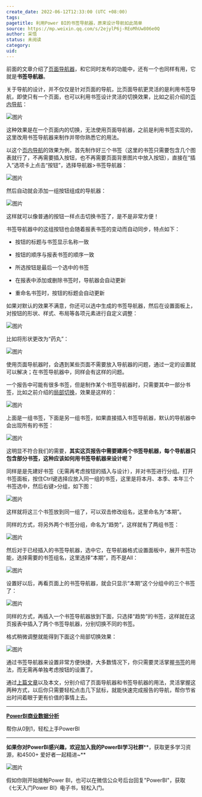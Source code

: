 ```yaml
---
create_date: 2022-06-12T12:33:00 (UTC +08:00)
tags: 
pagetitle: 利用Power BI的书签导航器，原来设计导航如此简单
source: https://mp.weixin.qq.com/s/2ejylP6j-REoMhUw806e0Q
author: 采悟
status: 未阅读
category: 
uid: 
---
```


前面的文章介绍了[页面导航器](http://mp.weixin.qq.com/s?__biz=MzA4MzQwMjY4MA==&mid=2484080516&idx=1&sn=0290f2762815188f0b96e03f3f25fe7b&chksm=8e13a553b9642c45ecf32e51e95720e7f82a4ec9691bc00b6aaee95f12fd30e312557f5ce381&scene=21#wechat_redirect)，和它同时发布的功能中，还有一个也同样有用，它就是**书签导航器**。

关于导航的设计，并不仅仅是针对页面的导航，比页面导航更灵活的是利用书签导航，即使只有一个页面，也可以利用书签设计灵活的切换效果，比如之前介绍的[页内导航](http://mp.weixin.qq.com/s?__biz=MzA4MzQwMjY4MA==&mid=2484080023&idx=1&sn=001ead7e1723917c204db70d6f198425&chksm=8e13a740b9642e5620efbd3bfecfc47c3b33062715dc6d5e48f033010fb815a07ee090c8fb52&scene=21#wechat_redirect)：

![图片](https://mmbiz.qpic.cn/mmbiz_gif/aHEbZtANQJO1AEySOiakLF2kY7eb1kUw2dk7iagThG1NwU65N3uiaCvqlzwXoCJ6oSWlibPOuuabqJ2X49O9TDeIPQ/640?wx_fmt=gif&wxfrom=5&wx_lazy=1)

这种效果是在一个页面内的切换，无法使用页面导航器，之前是利用书签实现的，这里改用书签导航器来制作并带你熟悉它的用法。

以这个[页内导航](http://mp.weixin.qq.com/s?__biz=MzA4MzQwMjY4MA==&mid=2484080023&idx=1&sn=001ead7e1723917c204db70d6f198425&chksm=8e13a740b9642e5620efbd3bfecfc47c3b33062715dc6d5e48f033010fb815a07ee090c8fb52&scene=21#wechat_redirect)的效果为例，首先制作好三个书签（这里的书签只需要包含几个图表就行了，不再需要插入按钮，也不再需要页面背景图片中放入按钮），直接在“插入”选项卡上点击“按钮”，选择导航器>书签导航器：

![图片](https://mmbiz.qpic.cn/mmbiz_png/aHEbZtANQJNRcrakssTXuLhicuxOb5m24EGsVl3OCAem7lFTLKIQv8xnRdeTiaPJYTb1qoA4ZzFLp6SIXyolWP4A/640?wx_fmt=png&wxfrom=5&wx_lazy=1&wx_co=1)

然后自动就会添加一组按钮组成的导航器：

![图片](https://mmbiz.qpic.cn/mmbiz_png/aHEbZtANQJNRcrakssTXuLhicuxOb5m24zx0zqmEMNaItmnxqwmdolXoWayP8k1jPybBuuwvbSlMXrWrXtVDhAw/640?wx_fmt=png&wxfrom=5&wx_lazy=1&wx_co=1)

这样就可以像普通的按钮一样点击切换书签了，是不是非常方便！

书签导航器中的这组按钮也会随着报表书签的变动而自动同步，特点如下：

-   按钮的标题与书签显示名称一致
    
-   按钮的顺序与报表书签的顺序一致
    
-   所选按钮是最后一个选中的书签
    
-   在报表中添加或删除书签时，导航器会自动更新
    
-   重命名书签时，按钮的标题会自动更新
    

如果对默认的效果不满意，你还可以选中生成的书签导航器，然后在设置面板上，对按钮的形状、样式、布局等各项元素进行自定义调整：

![图片](https://mmbiz.qpic.cn/mmbiz_png/aHEbZtANQJNRcrakssTXuLhicuxOb5m240Nemh83xBVcUc5e6WuRTTUPkhvYHY12wpvMlzC25RRGnaC3SbumxGQ/640?wx_fmt=png&wxfrom=5&wx_lazy=1&wx_co=1)

比如将形状更改为“药丸”：  

![图片](https://mmbiz.qpic.cn/mmbiz_png/aHEbZtANQJNRcrakssTXuLhicuxOb5m24QUqEc2GUZcFgK6WfSujYBicG5ZU7MPZMY3DaG6vQ0pCaDiaG9ocRUoUA/640?wx_fmt=png&wxfrom=5&wx_lazy=1&wx_co=1)

使用页面导航器时，会遇到某些页面不需要放入导航器的问题，通过一定的设置就可以解决；在书签导航器中，同样会有这样的问题。

一个报告中可能有很多书签，但是制作某个书签导航器时，只需要其中一部分书签，比如之前介绍的[局部切换](http://mp.weixin.qq.com/s?__biz=MzA4MzQwMjY4MA==&mid=2484080041&idx=1&sn=1e9699099902ed7dded7c60f65661585&chksm=8e13a77eb9642e68c3922d958fe66c52f3ba0f1a35954fbef7309c0ee4b33801ca7eb53ab54c&scene=21#wechat_redirect)，效果是这样的：

![图片](https://mmbiz.qpic.cn/mmbiz_gif/aHEbZtANQJMOw9BKOEkR7xE1eRLoPOibBMtHJnOTsht13vTIHVHRXj4Kg26QDqwoibGwpbTl3CNIRtJPy8Yx6XhQ/640?wx_fmt=gif&wxfrom=5&wx_lazy=1)

上面是一组书签，下面是另一组书签，如果直接插入书签导航器，默认的导航器中会出现所有的书签：

![图片](https://mmbiz.qpic.cn/mmbiz_png/aHEbZtANQJNRcrakssTXuLhicuxOb5m24chibNCOz72N5uczghXUuxzcGdLicjMmwHGticibBrhky0ttjet19XOo0Hg/640?wx_fmt=png&wxfrom=5&wx_lazy=1&wx_co=1)

这明显不符合我们的需要，**其实这页报告中需要建两个书签导航器，每个导航器只包含部分书签，这种应该如何用书签导航器来设计呢？**

同样是是先建好书签（无需再考虑按钮的插入与设计），并对书签进行分组。打开书签面板，按住Ctrl键选择应放入同一组的书签，这里是将本月、本季、本年三个书签选中，然后右键>分组，如下图：

![图片](https://mmbiz.qpic.cn/mmbiz_png/aHEbZtANQJNRcrakssTXuLhicuxOb5m24LYA4mwtmAdXItsjeIFVcuu1sVV6z0Ok6RUh7YPdUWic3ppG4iakI9TDQ/640?wx_fmt=png&wxfrom=5&wx_lazy=1&wx_co=1)

这样就将这三个书签放到同一组了，可以双击修改组名，这里命名为“本期”。

同样的方式，将另外两个书签分组，命名为“趋势”，这样就有了两组书签：

![图片](https://mmbiz.qpic.cn/mmbiz_png/aHEbZtANQJNRcrakssTXuLhicuxOb5m24T9TYUjDjVjQXo4ovYqDmU3Dpic9eQlWrP6M3n5Pps1ibe5S2m2F0upOQ/640?wx_fmt=png&wxfrom=5&wx_lazy=1&wx_co=1)

然后对于已经插入的书签导航器，选中它，在导航器格式设置面板中，展开书签功能，选择需要的书签组名，这里选择“本期”，而不是All：

![图片](https://mmbiz.qpic.cn/mmbiz_png/aHEbZtANQJNRcrakssTXuLhicuxOb5m24IicwjT7vdbZ6hlFJEK83tDychcSHcXuOicgWiaHCUjR7c101EO82xZQlg/640?wx_fmt=png&wxfrom=5&wx_lazy=1&wx_co=1)

设置好以后，再看页面上的书签导航器，就会只显示“本期”这个分组中的三个书签了：

![图片](https://mmbiz.qpic.cn/mmbiz_png/aHEbZtANQJNRcrakssTXuLhicuxOb5m24rgycL2Xhc4F4pJHZ7S4yzbkAiaeFTwPRrSVOIiatqCs89fqFBWAyc7eA/640?wx_fmt=png&wxfrom=5&wx_lazy=1&wx_co=1)

同样的方式，再插入一个书签导航器放到下面，只选择“趋势”的书签，这样就在这页报表中插入了两个书签导航器，分别切换不同的书签。

格式稍微调整就能得到下面这个局部切换效果：

![图片](https://mmbiz.qpic.cn/mmbiz_gif/aHEbZtANQJNRcrakssTXuLhicuxOb5m24j32TIzyDRHano0gNlB4ZZq23ic0FTlqdHJ2RXFHemrxuhbiawnmmMUMQ/640?wx_fmt=gif&wxfrom=5&wx_lazy=1)

通过书签导航器来设置非常方便快捷，大多数情况下，你只需要灵活掌握[书签](http://mp.weixin.qq.com/s?__biz=MzA4MzQwMjY4MA==&mid=2484068219&idx=1&sn=b74e0d16ac61413a90fb5f7837dea112&chksm=8e0c75acb97bfcba745fe9ba7eb4ca2aa83d0af34a17668284170b97c68b2d3dc909dc9eb936&scene=21#wechat_redirect)的用法，而无需再单独考虑按钮的设置了。

通过[上篇文章](http://mp.weixin.qq.com/s?__biz=MzA4MzQwMjY4MA==&mid=2484080516&idx=1&sn=0290f2762815188f0b96e03f3f25fe7b&chksm=8e13a553b9642c45ecf32e51e95720e7f82a4ec9691bc00b6aaee95f12fd30e312557f5ce381&scene=21#wechat_redirect)以及本文，分别介绍了页面导航器和书签导航器的用法，灵活掌握这两种方式，以后你只需要轻松点击几下鼠标，就能快速完成报告的导航，帮你节省出时间着眼于更有价值的事情上去。

___

[**PowerBI商业数据分析**](http://mp.weixin.qq.com/s?__biz=MzA4MzQwMjY4MA==&mid=2484074987&idx=1&sn=5cf4ba4b683ee9136bb7a26f6e9bcf01&chksm=8e0c533cb97bda2add48a4576b9c1e230249a5a4160dd93cd677a37ea21d26fc9cc26fc4cb1c&scene=21#wechat_redirect)

帮你从0到1，轻松上手PowerBI

___

**如果你对PowerBI感兴趣，欢迎加入我的PowerBI学习社群****，获取更多学习资源，和4500+ 爱好者一起精进~**

![图片](https://mmbiz.qpic.cn/mmbiz_png/aHEbZtANQJO1AEySOiakLF2kY7eb1kUw2DtfKoVz2ctBDia5dtNsPX2GhV0ZOCDDWpgpaTQtnqfqJrRXt5PNia95g/640?wx_fmt=png&wxfrom=5&wx_lazy=1&wx_co=1)

假如你刚开始接触Power BI，也可以在微信公众号后台回复"PowerBI"，获取《七天入门Power BI》电子书，轻松入门。
